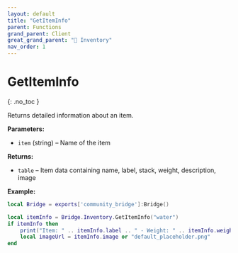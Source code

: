 ```yaml
---
layout: default
title: "GetItemInfo"
parent: Functions
grand_parent: Client
great_grand_parent: "🎒 Inventory"
nav_order: 1
---
```


# GetItemInfo
{: .no_toc }

Returns detailed information about an item.

**Parameters:**
- `item` (string) – Name of the item

**Returns:**
- `table` – Item data containing name, label, stack, weight, description, image

**Example:**
```lua
local Bridge = exports['community_bridge']:Bridge()

local itemInfo = Bridge.Inventory.GetItemInfo("water")
if itemInfo then
    print("Item: " .. itemInfo.label .. " - Weight: " .. itemInfo.weight)
    local imageUrl = itemInfo.image or "default_placeholder.png"
end
```
